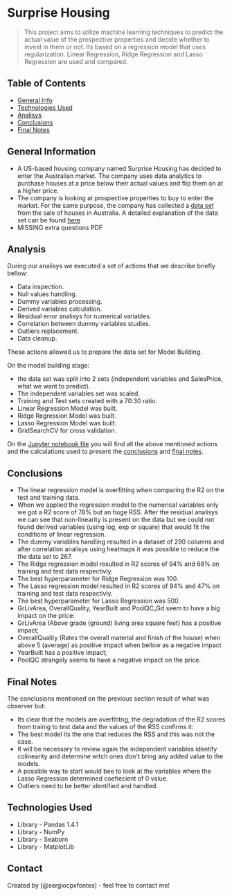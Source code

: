 # Surprise Housing
> This project aims to utilize machine learning techniques to predict the actual value of the prospective properties and decide whether to invest in them or not. Its based on a regression model that uses regularization. Linear Regression, Ridge Regression and Lasso Regression are used and compared.


## Table of Contents
* [General Info](#general-information)
* [Technologies Used](#technologies-used)
* [Analisys](#analisys)
* [Conclusions](#conclusions)
* [Final Notes](#final-notes)

<!-- You can include any other section that is pertinent to your problem -->

## General Information
- A US-based housing company named Surprise Housing has decided to enter the Australian market. The company uses data analytics to purchase houses at a price below their actual values and flip them on at a higher price.
- The company is looking at prospective properties to buy to enter the market. For the same purpose, the company has collected a [data set](train.csv) from the sale of houses in Australia. A detailed explanation of the data set can be found [here](data_description.txt)
- MISSING extra questions PDF

<!-- You don't have to answer all the questions - just the ones relevant to your project. -->
## Analysis

During our analisys we executed a set of actions that we describe briefly bellow:

- Data inspection.
- Null values handling.
- Dummy variables processing.
- Derived variables calculation.
- Residual error analisys for numerical variables.
- Correlation between dummy variables studies.
- Outliers replacement.
- Data cleanup.

These actions allowed us to prepare the data set for Model Building.

On the model building stage:

 - the data set was split into 2 sets (independent variables and SalesPrice, what we want to predict).
 - The independent variables set was scaled.
 - Training and Test sets created with a 70:30 ratio.
 - Linear Regression Model was built.
 - Ridge Regression Model was built.
 - Lasso Regression Model was built.
 - GridSearchCV for cross validation.

On the [Jupyter notebook file](housing_market.ipynb) you will find all the above mentioned actions and the calculations used to present the [conclusions](#conclusions) and [final notes](#final-notes).

## Conclusions
- The linear regression model is overfitting when comparing the R2 on the test and training data.
 - When we applied the regression model to the numerical variables only we got a R2 score of 78% but an huge RSS. After the residual analisys we can see that non-linearity is present on the data but we could not found derived variables (using log, exp or square) that would fit the conditions of linear regression.
 - The dummy variables handling resulted in a dataset of 290 columns and after correlation analisys using heatmaps it was possible to reduce the the data set to 267.   
- The Ridge regression model resulted in R2 scores of 94% and 68% on training and test data respectivly.
 - The best hyperparameter for Ridge Regression was 100.
- The Lasso regression model resulted in R2 scores of 94% and 47% on training and test data respectivly. 
 - The best hyperparameter for Lasso Regression was 500.
- GrLivArea, OverallQuality, YearBuilt and PoolQC_Gd seem to have a big impact on the price:
 - GrLivArea (Above grade (ground) living area square feet) has a positive impact;
 - OverallQuality (Rates the overall material and finish of the house) when above 5 (average) as positive impact when bellow as a negative impact
 - YearBuilt has a positive impact;
 - PoolQC strangely seems to have a negative impact on the price. 

<!-- You don't have to answer all the questions - just the ones relevant to your project. -->
## Final Notes

The conclusions mentioned on the previous section result of what was observer but:

- Its clear that the models are overfititng, the degradation of the R2 scores from trainig to test data and the values of the RSS confirms it:
 - The best model its the one that reduces the RSS and this was not the case.
- It will be necessary to review again the independent variables identify colinearity and determine witch ones don't bring any added value to the models.
- A possible way to start would bee to look at the variables where the Lasso Regression determined coefiecient of 0 value.
- Outliers need to be better identified and handled.

## Technologies Used
- Library - Pandas 1.4.1
- Library - NumPy
- Library - Seaborn
- Library - MatplotLib

<!-- As the libraries versions keep on changing, it is recommended to mention the version of library used in this project -->

## Contact
Created by [@sergiocpxfontes] - feel free to contact me!


<!-- Optional -->
<!-- ## License -->
<!-- This project is open source and available under the [... License](). -->

<!-- You don't have to include all sections - just the one's relevant to your project -->
